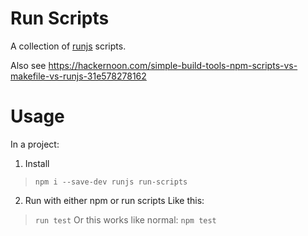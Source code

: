 Run Scripts
===========

A collection of [runjs](https://github.com/pawelgalazka/runjs) scripts.


Also see
https://hackernoon.com/simple-build-tools-npm-scripts-vs-makefile-vs-runjs-31e578278162

# Usage

In a project:

1. Install
> `npm i --save-dev runjs run-scripts`

2. Run with either npm or run scripts
Like this:
> `run test`
Or this works like normal:
> `npm test`

